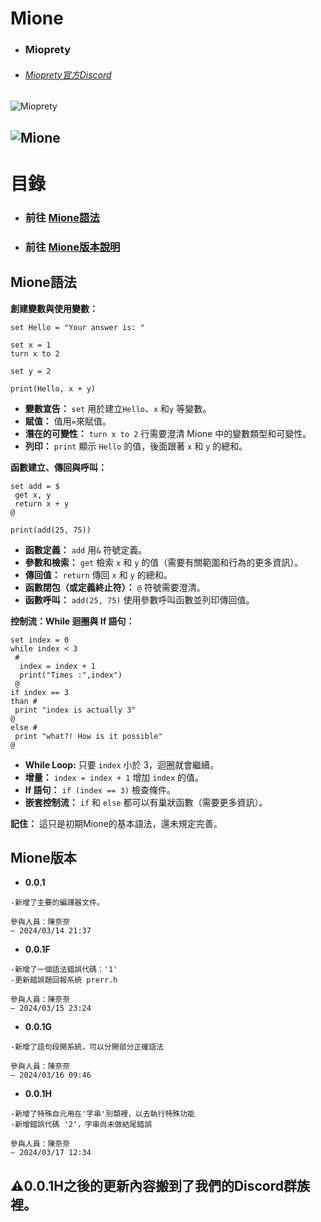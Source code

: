 # Mione


- ### Mioprety
- ###### [Mioprety官方Discord](https://discord.gg/SzhmGcG23s)

![Mioprety](https://github.com/ChenNini0924/Mione/blob/main/Mioprety-nobackground.svg)  

![Mione](https://raw.githubusercontent.com/ChenNini0924/Mione/main/Mione.svg)
--- 


# 目錄
- ### 前往 [Mione語法](/#Mione語法)
- ### 前往 [Mione版本說明](/#Mione版本)


## Mione語法

**創建變數與使用變數：**

```
set Hello = "Your answer is: "

set x = 1
turn x to 2 

set y = 2

print(Hello, x + y)
```

- **變數宣告：** `set` 用於建立`Hello`、`x` 和`y` 等變數。
- **賦值：** 值用`=`來賦值。
- **潛在的可變性：** `turn x to 2` 行需要澄清 Mione 中的變數類型和可變性。
- **列印：** `print` 顯示 `Hello` 的值，後面跟著 `x` 和 `y` 的總和。

**函數建立、傳回與呼叫：**

```
set add = $
 get x, y
 return x + y
@

print(add(25, 75))
```

- **函數定義：** `add` 用`&` 符號定義。
- **參數和檢索：** `get` 檢索 `x` 和 `y` 的值（需要有關範圍和行為的更多資訊）。
- **傳回值：** `return` 傳回 `x` 和 `y` 的總和。
- **函數閉包（或定義終止符）：** `@` 符號需要澄清。
- **函數呼叫：** `add(25, 75)` 使用參數呼叫函數並列印傳回值。

**控制流：While 迴圈與 If 語句：**

```
set index = 0
while index < 3
 #
  index = index + 1
  print("Times :",index")
 @
if index == 3
than #
 print "index is actually 3"
@
else #
 print "what?! How is it possible"
@
```

- **While Loop:** 只要 `index` 小於 3，迴圈就會繼續。
- **增量：** `index = index + 1` 增加 `index` 的值。
- **If 語句：** `if (index == 3)` 檢查條件。
- **嵌套控制流：** `if` 和 `else` 都可以有巢狀函數（需要更多資訊）。

**記住：** 這只是初期Mione的基本語法，還未規定完善。

## Mione版本
- **0.0.1** 
```not-a-lang
-新增了主要的編譯器文件。

參與人員：陳奈奈
— 2024/03/14 21:37
```
- **0.0.1F** 
```not-a-lang
-新增了一個語法錯誤代碼：'1'
-更新錯誤題回報系統 prerr.h

參與人員：陳奈奈
— 2024/03/15 23:24
```
- **0.0.1G** 
```not-a-lang
-新增了語句段開系統，可以分開部分正確語法

參與人員：陳奈奈
— 2024/03/16 09:46
```
- **0.0.1H** 
```not-a-lang
-新增了特殊自元用在'字串'別類裡，以去執行特殊功能
-新增錯誤代碼 '2'，字串尚未做結尾錯誤

參與人員：陳奈奈
— 2024/03/17 12:34
```
## ⚠️0.0.1H之後的更新內容搬到了我們的Discord群族裡。

               
